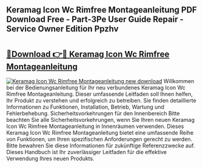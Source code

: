 ## Keramag Icon Wc Rimfree Montageanleitung PDF Download Free - Part-3Pe User Guide Repair - Service Owner Edition Ppzhv

# <h2><a href="http://df8avj.blite.top/?on=Keramag+Icon+Wc+Rimfree+Montageanleitung">🔗Download 👉🔴 Keramag Icon Wc Rimfree Montageanleitung</a></h2>

[![Keramag Icon Wc Rimfree Montageanleitung new download](https://i.imgur.com/lujVjoI.png)](http://df8avj.blite.top/?on=Keramag+Icon+Wc+Rimfree+Montageanleitung)
Willkommen bei der Bedienungsanleitung für Ihr neu verbundenes Keramag Icon Wc Rimfree Montageanleitung. Dieser umfassende Leitfaden soll Ihnen helfen, Ihr Produkt zu verstehen und erfolgreich zu betreiben. Sie finden detaillierte Informationen zu Funktionen, Installation, Betrieb, Wartung und Fehlerbehebung. Sicherheitsvorkehrungen für den Innenbereich Bitte beachten Sie alle Sicherheitsvorkehrungen, wenn Sie Ihren neuen Keramag Icon Wc Rimfree Montageanleitung in Innenräumen verwenden. Dieses Keramag Icon Wc Rimfree Montageanleitung bietet eine umfassende Reihe von Funktionen, um Ihren spezifischen Anforderungen gerecht zu werden. Bitte bewahren Sie diese Informationen für zukünftige Referenzzwecke auf. Dieses Handbuch ist Ihr zuverlässiger Leitfaden für die effektive Verwendung Ihres neuen Produkts.
